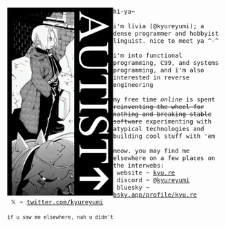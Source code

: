 <div>
    <img align="left" width="245" src="./poster.png">
    <p>
      <samp>
        hi-ya~
        <br>
        <br>
        i'm lívia (@kyureyumi); a dense programmer and hobbyist linguist. nice to meet ya ^-^
        <br>
        <br>
        i'm into functional programming, C99, and systems programming, and i'm also interested in reverse engineering
        <br>
        <br>
        my free time <i>online</i> is spent <s>reinventing the wheel for nothing and breaking stable software</s> experimenting
        with atypical technologies and building cool stuff with 'em
        <br>
        <br>
        meow. you may find me elsewhere on a few places on the interwebs:
        <br>
        &nbsp;website ~ <a href="https://kyu.re">kyu.re</a>
        <br>
        &nbsp;discord ~ <a href="https://discord.com/users/365482817041334272">@kyureyumi</a>
        <br>
        &nbsp;bluesky ~ <a href="https://bsky.app/profile/did:plc:ccmxjfnlotusblh6nuzc2cfl">bsky.app/profile/kyu.re</a>
        <br>
        &nbsp;𝕏 ~ <a href="https://twitter.com/kyureyumi">twitter.com/kyureyumi</a>
        <br>
        <br>
        <small>if u saw me elsewhere, nah u didn't</small>
      </samp>
    </p>
</div>
